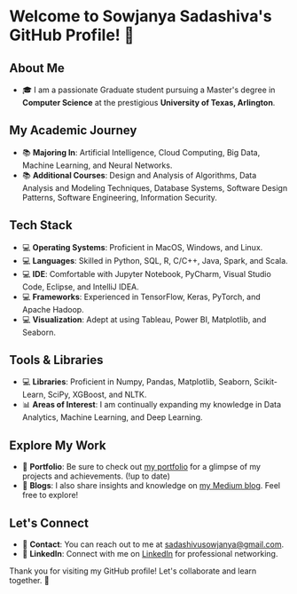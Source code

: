 # Welcome to Sowjanya Sadashiva's GitHub Profile! :wave:

## About Me

- :mortar_board: I am a passionate Graduate student pursuing a Master's degree in **Computer Science** at the prestigious **University of Texas, Arlington**.

## My Academic Journey

- :books: **Majoring In**: Artificial Intelligence, Cloud Computing, Big Data, Machine Learning, and Neural Networks.
- :books: **Additional Courses**: Design and Analysis of Algorithms, Data Analysis and Modeling Techniques, Database Systems, Software Design Patterns, Software Engineering, Information Security.

## Tech Stack

- :computer: **Operating Systems**: Proficient in MacOS, Windows, and Linux.
- :computer: **Languages**: Skilled in Python, SQL, R, C/C++, Java, Spark, and Scala.
- :computer: **IDE**: Comfortable with Jupyter Notebook, PyCharm, Visual Studio Code, Eclipse, and IntelliJ IDEA.
- :computer: **Frameworks**: Experienced in TensorFlow, Keras, PyTorch, and Apache Hadoop.
- :computer: **Visualization**: Adept at using Tableau, Power BI, Matplotlib, and Seaborn.

## Tools & Libraries

- 💻 **Libraries**: Proficient in Numpy, Pandas, Matplotlib, Seaborn, Scikit-Learn, SciPy, XGBoost, and NLTK.
- :bar_chart: **Areas of Interest**: I am continually expanding my knowledge in Data Analytics, Machine Learning, and Deep Learning.

## Explore My Work

- :open_file_folder: **Portfolio**: Be sure to check out [my portfolio](https://sowjanyasadashiva.com/) for a glimpse of my projects and achievements. (!up to date)
- :page_with_curl: **Blogs**: I also share insights and knowledge on [my Medium blog](https://sadashivusowjanya.medium.com/). Feel free to explore!

## Let's Connect

- :email: **Contact**: You can reach out to me at [sadashivusowjanya@gmail.com](mailto:sadashivusowjanya@gmail.com).
- :link: **LinkedIn**: Connect with me on [LinkedIn](https://www.linkedin.com/in/sowjanyasadashiva/) for professional networking.

Thank you for visiting my GitHub profile! Let's collaborate and learn together. :revolving_hearts:
